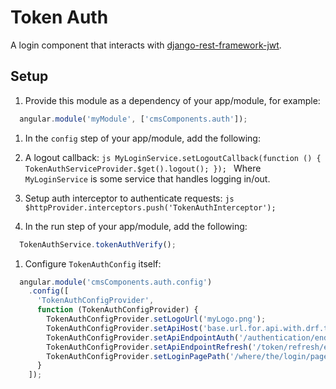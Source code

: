 # Token Auth
A login component that interacts with [django-rest-framework-jwt](https://github.com/GetBlimp/django-rest-framework-jwt).

## Setup
1. Provide this module as a dependency of your app/module, for example:
  ```js
    angular.module('myModule', ['cmsComponents.auth']);
  ```

1. In the `config` step of your app/module, add the following:
  1. A logout callback:
    ```js
      MyLoginService.setLogoutCallback(function () {
        TokenAuthServiceProvider.$get().logout();
      });
    ```
    Where `MyLoginService` is some service that handles logging in/out.

  1. Setup auth interceptor to authenticate requests:
    ```js
      $httpProvider.interceptors.push('TokenAuthInterceptor');
    ```

1. In the run step of your app/module, add the following:
  ```js
    TokenAuthService.tokenAuthVerify();
  ```

1. Configure `TokenAuthConfig` itself:
  ```js
    angular.module('cmsComponents.auth.config')
      .config([
        'TokenAuthConfigProvider',
        function (TokenAuthConfigProvider) {
          TokenAuthConfigProvider.setLogoUrl('myLogo.png');
          TokenAuthConfigProvider.setApiHost('base.url.for.api.with.drf.token.auth.com');
          TokenAuthConfigProvider.setApiEndpointAuth('/authentication/endpoint/provided/by/api');
          TokenAuthConfigProvider.setApiEndpointRefresh('/token/refresh/endpoint/provied/by/api');
          TokenAuthConfigProvider.setLoginPagePath('/where/the/login/page/is/hosted');
        }
      ]);
  ```

